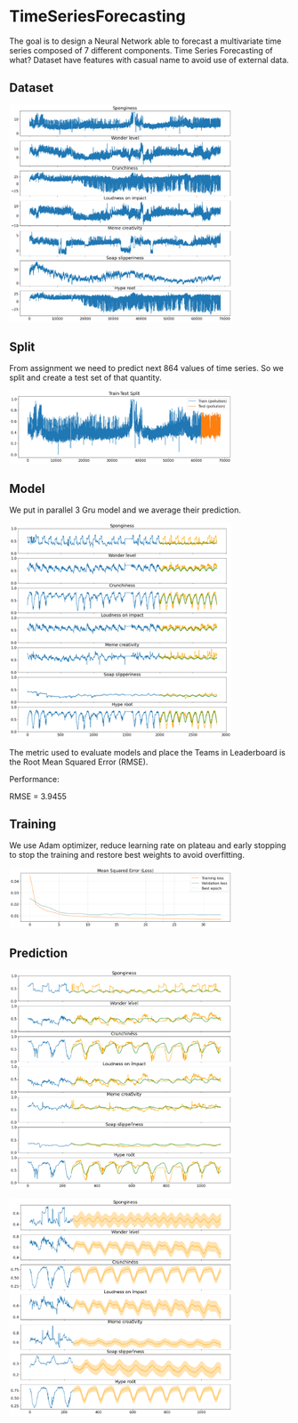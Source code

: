 # TimeSeriesForecasting

The goal is to design a Neural Network able to forecast a multivariate time series composed of 7 different components.
Time Series Forecasting of what? Dataset have features with casual name to avoid use of external data.

## Dataset 

<p align="left">
  <img src="images/dataset.png" width="400">
</p>

## Split

From assignment we need to predict next 864 values of time series. So we split and create a test set of that quantity.

<p align="left">
  <img src="images/train_test.png" width="400">
</p>

## Model

We put in parallel 3 Gru model and we average their prediction.

<p align="left">
  <img src="images/time_series_model.png" width="400">
</p>

The metric used to evaluate models and place the Teams in Leaderboard is the Root Mean Squared Error (RMSE). 

Performance:

RMSE = 3.9455

## Training

We use Adam optimizer, reduce learning rate on plateau and early stopping to stop the training and restore best weights to avoid overfitting.

<p align="left">
  <img src="images/training.png" width="400">
</p>

## Prediction

<p align="left">
  <img src="images/prediction.png" width="400">
</p>

<p align="left">
  <img src="images/prediction_with_boundary.png" width="400">
</p>


